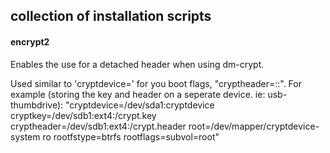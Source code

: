## collection of installation scripts

#### encrypt2
Enables the use for a detached header when using dm-crypt.

Used similar to 'cryptdevice=' for you boot flags, "cryptheader=<device>:<device-format>:<file-location-on-device>".
For example (storing the key and header on a seperate device. ie: usb-thumbdrive):
  "cryptdevice=/dev/sda1:cryptdevice cryptkey=/dev/sdb1:ext4:/crypt.key cryptheader=/dev/sdb1:ext4:/crypt.header root=/dev/mapper/cryptdevice-system ro rootfstype=btrfs rootflags=subvol=root"

